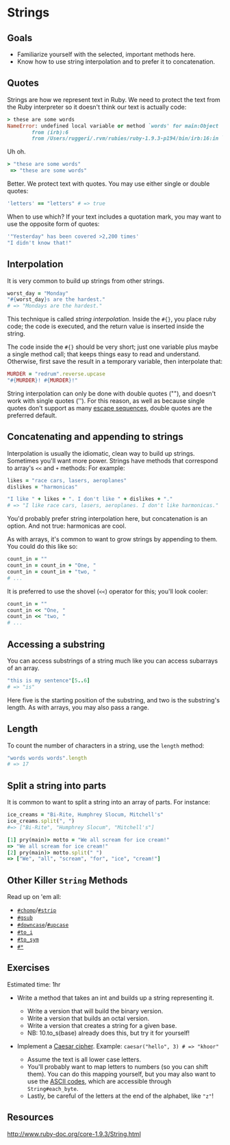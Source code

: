 # Strings

## Goals

* Familiarize yourself with the selected, important methods here.
* Know how to use string interpolation and to prefer it to
  concatenation.

## Quotes

Strings are how we represent text in Ruby. We need to protect the text
from the Ruby interpreter so it doesn't think our text is actually
code:

```ruby
> these are some words
NameError: undefined local variable or method `words' for main:Object
        from (irb):6
        from /Users/ruggeri/.rvm/rubies/ruby-1.9.3-p194/bin/irb:16:in `<main>'
```

Uh oh.

```ruby
> "these are some words"
 => "these are some words"
```

Better. We protect text with quotes. You may use either single or
double quotes:

```ruby
'letters' == "letters" # => true
```

When to use which? If your text includes a quotation mark, you may
want to use the opposite form of quotes:

```ruby
'"Yesterday" has been covered >2,200 times'
"I didn't know that!"
```

## Interpolation

It is very common to build up strings from other strings.

```ruby
worst_day = "Monday"
"#{worst_day}s are the hardest."
# => "Mondays are the hardest."
```

This technique is called *string interpolation*. Inside the `#{}`, you place
ruby code; the code is executed, and the return value is inserted
inside the string.

The code inside the `#{}` should be very short; just one variable plus
maybe a single method call; that keeps things easy to read and
understand. Otherwise, first save the result in a temporary variable,
then interpolate that:

```ruby
MURDER = "redrum".reverse.upcase
"#{MURDER}! #{MURDER}!"
```

String interpolation can only be done with double quotes (""), and
doesn't work with single quotes (''). For this reason, as well as
because single quotes don't support as many
[escape sequences](http://en.wikibooks.org/wiki/Ruby_Programming/Strings#Escape_sequences),
double quotes are the preferred default.

## Concatenating and appending to strings

Interpolation is usually the idiomatic, clean way to build up
strings. Sometimes you'll want more power. Strings have methods that
correspond to array's `<<` and `+` methods: For example:

```ruby
likes = "race cars, lasers, aeroplanes"
dislikes = "harmonicas"

"I like " + likes + ". I don't like " + dislikes + "."
# => "I like race cars, lasers, aeroplanes. I don't like harmonicas."
```

You'd probably prefer string interpolation here, but concatenation is
an option. And not true: harmonicas are cool.

As with arrays, it's common to want to grow strings by appending to
them. You could do this like so:

```ruby
count_in = ""
count_in = count_in + "One, "
count_in = count_in + "two, "
# ...
```

It is preferred to use the shovel (`<<`) operator for this; you'll
look cooler:

```ruby
count_in = ""
count_in << "One, "
count_in << "two, "
# ...
```

## Accessing a substring

You can access substrings of a string much like you can access
subarrays of an array.

```ruby
"this is my sentence"[5..6]
# => "is"
```

Here five is the starting position of the substring, and two is the
substring's length. As with arrays, you may also pass a range.

## Length

To count the number of characters in a string, use the `length`
method:

```ruby
"words words words".length
# => 17
```

## Split a string into parts

It is common to want to split a string into an array of parts. For
instance:

```ruby
ice_creams = "Bi-Rite, Humphrey Slocum, Mitchell's"
ice_creams.split(", ")
#=> ["Bi-Rite", "Humphrey Slocum", "Mitchell's"]

[1] pry(main)> motto = "We all scream for ice cream!"
=> "We all scream for ice cream!"
[2] pry(main)> motto.split(" ")
=> ["We", "all", "scream", "for", "ice", "cream!"]
```

## Other Killer `String` Methods

Read up on 'em all:

* [`#chomp`][chomp-doc]/[`#strip`][strip-doc]
* [`#gsub`][gsub-doc]
* [`#downcase`][downcase-doc]/[`#upcase`][upcase-doc]
* [`#to_i`][to_i-doc]
* [`#to_sym`][to_sym-doc]
* [`#*`][times-doc]

[chomp-doc]: http://www.ruby-doc.org/core-1.9.3/String.html#method-i-chomp
[strip-doc]: http://www.ruby-doc.org/core-1.9.3/String.html#method-i-strip
[gsub-doc]: http://www.ruby-doc.org/core-1.9.3/String.html#method-i-gsub
[downcase-doc]: http://www.ruby-doc.org/core-1.9.3/String.html#method-i-downcase
[upcase-doc]: http://www.ruby-doc.org/core-1.9.3/String.html#method-i-upcase
[to_i-doc]: http://www.ruby-doc.org/core-1.9.3/String.html#method-i-to_i
[to_sym-doc]: http://www.ruby-doc.org/core-1.9.3/String.html#method-i-to_sym
[times-doc]: http://www.ruby-doc.org/core-1.9.3/String.html#method-i-2A

## Exercises

Estimated time: 1hr

* Write a method that takes an int and builds up a string representing
  it.
  * Write a version that will build the binary version.
  * Write a version that builds an octal version.
  * Write a version that creates a string for a given base.
  * NB: 10.to_s(base) already does this, but try it for yourself!
  
* Implement a [Caesar cipher](http://en.wikipedia.org/wiki/Caesar_cipher).
  Example: `caesar("hello", 3) # => "khoor"`
  * Assume the text is all lower case letters.
  * You'll probably want to map letters to numbers (so you can shift
    them). You can do this mapping yourself, but you may also want to
    use the [ASCII codes][wiki-ascii], which are accessible through
    `String#each_byte`.
  * Lastly, be careful of the letters at the end of the alphabet, like
    `"z"`!

## Resources
http://www.ruby-doc.org/core-1.9.3/String.html

[wiki-ascii]: http://en.wikipedia.org/wiki/Ascii
